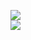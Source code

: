 [![](https://img.shields.io/badge/Made%20With-Github%20Spray-lightgrey.svg?style=for-the-badge&logo=github)](https://github.com/Annihil/github-spray#21492)  
[![](https://i.imgur.com/2DrTn0Z.gif)](https://github.com/Annihil/github-spray)